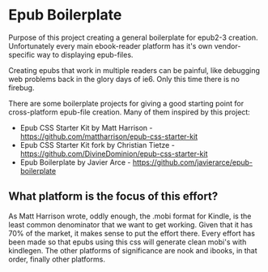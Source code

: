 # Epub Boilerplate

Purpose of this project creating a general boilerplate for epub2-3 creation. 
Unfortunately every main ebook-reader platform has it's own vendor-specific way
to displaying epub-files. 

Creating epubs that work in multiple readers can be painful, like debugging web 
problems back in the glory days of ie6. Only this time there is no firebug.

There are some boilerplate projects for giving a good starting point for 
cross-platform epub-file creation. Many of them inspired by this project:
 * Epub CSS Starter Kit by Matt Harrison - https://github.com/mattharrison/epub-css-starter-kit
 * Epub CSS Starter Kit fork by Christian Tietze - https://github.com/DivineDominion/epub-css-starter-kit
 * Epub Boilerplate by Javier Arce - https://github.com/javierarce/epub-boilerplate

## What platform is the focus of this effort?
As Matt Harrison wrote, oddly enough, the .mobi format for Kindle, is the least 
common denominator that we want to get working. Given that it has 70% of the 
market, it makes sense to put the effort there. Every effort has been made so 
that epubs using this css will generate clean mobi's with kindlegen.
The other platforms of significance are nook and ibooks, in that order, finally
other platforms.
